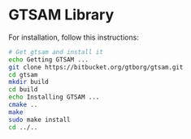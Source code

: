 # GTSAM Library

For installation, follow this instructions: 

```bash
# Get gtsam and install it
echo Getting GTSAM ...
git clone https://bitbucket.org/gtborg/gtsam.git
cd gtsam
mkdir build
cd build
echo Installing GTSAM ...
cmake .. 
make
sudo make install
cd ../..
```
